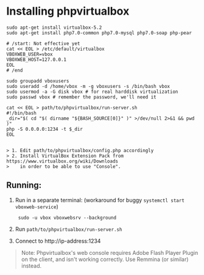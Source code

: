 # Installing phpvirtualbox

```console
sudo apt-get install virtualbox-5.2
sudo apt-get install php7.0-common php7.0-mysql php7.0-soap php-pear

# /start: Not effective yet
cat << EOL > /etc/default/virtualbox
VBOXWEB_USER=vbox
VBOXWEB_HOST=127.0.0.1
EOL
# /end 

sudo groupadd vboxusers
sudo useradd -d /home/vbox -m -g vboxusers -s /bin/bash vbox
sudo usermod -a -G disk vbox # for real harddisk virtualization
sudo passwd vbox # remember the password, we'll need it

cat << EOL > path/to/phpvirtualbox/run-server.sh
#!/bin/bash
_dir="$( cd "$( dirname "${BASH_SOURCE[0]}" )" >/dev/null 2>&1 && pwd )"
php -S 0.0.0.0:1234 -t $_dir
EOL


> 1. Edit path/to/phpvirtualbox/config.php accordingly
> 2. Install VirtualBox Extension Pack from https://www.virtualbox.org/wiki/Downloads
>    in order to be able to use "Console". 
```
## Running: 

1. Run in a separate terminal: (workaround for buggy `systemctl start vboxweb-service`)

        sudo -u vbox vboxwebsrv --background

2. Run `path/to/phpvirtualbox/run-server.sh`


3. Connect to http://ip-address:1234

> Note: Phpvirtualbox's web console  requires Adobe Flash Player Plugin on the client, 
> and isn't working correctly. Use Remmina (or similar) instead.
